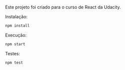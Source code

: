 Este projeto foi criado para o curso de React da Udacity.

Instalação:

```sh
npm install
```

Execução:

```sh
npm start
```

Testes:

```sh
npm test 
```